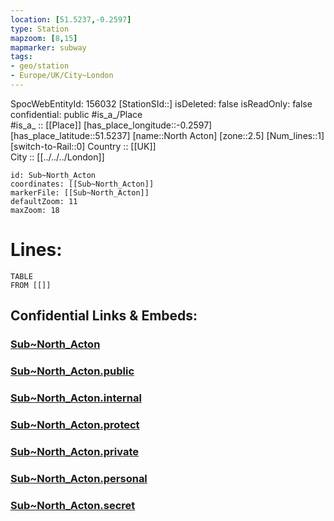 ```yaml
---
location: [51.5237,-0.2597] 
type: Station 
mapzoom: [8,15] 
mapmarker: subway 
tags:
- geo/station
- Europe/UK/City~London
---
```

SpocWebEntityId: 156032
[StationSId::] 
isDeleted: false
isReadOnly: false
confidential: public
#is_a_/Place  
#is_a_ :: [[Place]] 
[has_place_longitude::-0.2597] 
[has_place_latitude::51.5237] 
[name::North Acton] 
[zone::2.5] 
[Num_lines::1] 
[switch-to-Rail::0] 
Country :: [[UK]]  
City :: [[../../../London]]  


```leaflet
id: Sub~North_Acton
coordinates: [[Sub~North_Acton]] 
markerFile: [[Sub~North_Acton]] 
defaultZoom: 11 
maxZoom: 18
```


# Lines: 
```dataview
TABLE 
FROM [[]] 
```


## Confidential Links & Embeds: 

### [Sub~North_Acton](/_Standards/Earth/Continent/Europe/Europe~North/UK/England/Regions~England/London,Greater/cities~GreaterLondon/Underground/Station/Sub~North_Acton.md) 

### [Sub~North_Acton.public](/_public/Earth/Continent/Europe/Europe~North/UK/England/Regions~England/London,Greater/cities~GreaterLondon/Underground/Station/Sub~North_Acton.public.md) 

### [Sub~North_Acton.internal](/_internal/Earth/Continent/Europe/Europe~North/UK/England/Regions~England/London,Greater/cities~GreaterLondon/Underground/Station/Sub~North_Acton.internal.md) 

### [Sub~North_Acton.protect](/_protect/Earth/Continent/Europe/Europe~North/UK/England/Regions~England/London,Greater/cities~GreaterLondon/Underground/Station/Sub~North_Acton.protect.md) 

### [Sub~North_Acton.private](/_private/Earth/Continent/Europe/Europe~North/UK/England/Regions~England/London,Greater/cities~GreaterLondon/Underground/Station/Sub~North_Acton.private.md) 

### [Sub~North_Acton.personal](/_personal/Earth/Continent/Europe/Europe~North/UK/England/Regions~England/London,Greater/cities~GreaterLondon/Underground/Station/Sub~North_Acton.personal.md) 

### [Sub~North_Acton.secret](/_secret/Earth/Continent/Europe/Europe~North/UK/England/Regions~England/London,Greater/cities~GreaterLondon/Underground/Station/Sub~North_Acton.secret.md)

